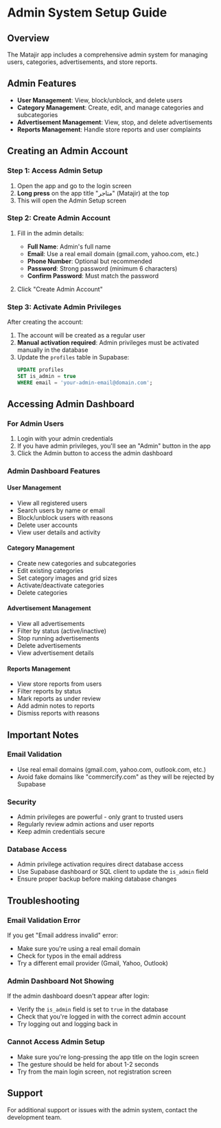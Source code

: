 # Admin System Setup Guide

## Overview
The Matajir app includes a comprehensive admin system for managing users, categories, advertisements, and store reports.

## Admin Features
- **User Management**: View, block/unblock, and delete users
- **Category Management**: Create, edit, and manage categories and subcategories
- **Advertisement Management**: View, stop, and delete advertisements
- **Reports Management**: Handle store reports and user complaints

## Creating an Admin Account

### Step 1: Access Admin Setup
1. Open the app and go to the login screen
2. **Long press** on the app title "متاجر" (Matajir) at the top
3. This will open the Admin Setup screen

### Step 2: Create Admin Account
1. Fill in the admin details:
   - **Full Name**: Admin's full name
   - **Email**: Use a real email domain (gmail.com, yahoo.com, etc.)
   - **Phone Number**: Optional but recommended
   - **Password**: Strong password (minimum 6 characters)
   - **Confirm Password**: Must match the password

2. Click "Create Admin Account"

### Step 3: Activate Admin Privileges
After creating the account:
1. The account will be created as a regular user
2. **Manual activation required**: Admin privileges must be activated manually in the database
3. Update the `profiles` table in Supabase:
   ```sql
   UPDATE profiles 
   SET is_admin = true 
   WHERE email = 'your-admin-email@domain.com';
   ```

## Accessing Admin Dashboard

### For Admin Users
1. Login with your admin credentials
2. If you have admin privileges, you'll see an "Admin" button in the app
3. Click the Admin button to access the admin dashboard

### Admin Dashboard Features

#### User Management
- View all registered users
- Search users by name or email
- Block/unblock users with reasons
- Delete user accounts
- View user details and activity

#### Category Management
- Create new categories and subcategories
- Edit existing categories
- Set category images and grid sizes
- Activate/deactivate categories
- Delete categories

#### Advertisement Management
- View all advertisements
- Filter by status (active/inactive)
- Stop running advertisements
- Delete advertisements
- View advertisement details

#### Reports Management
- View store reports from users
- Filter reports by status
- Mark reports as under review
- Add admin notes to reports
- Dismiss reports with reasons

## Important Notes

### Email Validation
- Use real email domains (gmail.com, yahoo.com, outlook.com, etc.)
- Avoid fake domains like "commercify.com" as they will be rejected by Supabase

### Security
- Admin privileges are powerful - only grant to trusted users
- Regularly review admin actions and user reports
- Keep admin credentials secure

### Database Access
- Admin privilege activation requires direct database access
- Use Supabase dashboard or SQL client to update the `is_admin` field
- Ensure proper backup before making database changes

## Troubleshooting

### Email Validation Error
If you get "Email address invalid" error:
- Make sure you're using a real email domain
- Check for typos in the email address
- Try a different email provider (Gmail, Yahoo, Outlook)

### Admin Dashboard Not Showing
If the admin dashboard doesn't appear after login:
- Verify the `is_admin` field is set to `true` in the database
- Check that you're logged in with the correct admin account
- Try logging out and logging back in

### Cannot Access Admin Setup
- Make sure you're long-pressing the app title on the login screen
- The gesture should be held for about 1-2 seconds
- Try from the main login screen, not registration screen

## Support
For additional support or issues with the admin system, contact the development team.
